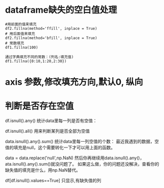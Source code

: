 # dataframe缺失的空白值处理
```
#用前面的值来填充
df2.fillna(method='ffill', inplace = True)
# 用后面值来填充
df2.fillna(method='bfill', inplace = True)
# 常数填充
df1.fillna(100)

通过字典填充不同的常数：(列名:填充值)
df1.fillna({0:10,1:20,2:30})

```
# axis 参数,修改填充方向,默认0, 纵向

# 判断是否存在空值
df.isnull().any() 统计data里每一列是否有空值：

df.isnull().all() 用来判断某列是否全部为空值

data.isnull().any().sum() 统计data里每一列空值的个数：
最近我遇到的数据，空值的填充是null，这个需要转化一下才可以用上面的函数。

data = data.replace('null',np.NaN)
然后你再继续用data.isnull().any()，ata.isnull().any().sum()就没问题了。
如果这么做，你的问题还没解决，查看你的缺失值的填充是什么，用np.NaN替代。

df[df.isnull().values==True] 
只显示,有缺失值的列
